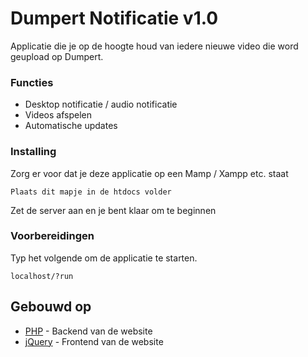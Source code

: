 # Dumpert Notificatie v1.0

Applicatie die je op de hoogte houd van iedere nieuwe video die word geupload op Dumpert.

### Functies

* Desktop notificatie / audio notificatie
* Videos afspelen
* Automatische updates


### Installing

Zorg er voor dat je deze applicatie op een Mamp / Xampp etc. staat



```
Plaats dit mapje in de htdocs volder
```



Zet de server aan en je bent klaar om te beginnen

### Voorbereidingen

Typ het volgende om de applicatie te starten.

```
localhost/?run
```



## Gebouwd op

* [PHP](http://www.dropwizard.io/1.0.2/docs/) - Backend van de website
* [jQuery](https://maven.apache.org/) - Frontend van de website

